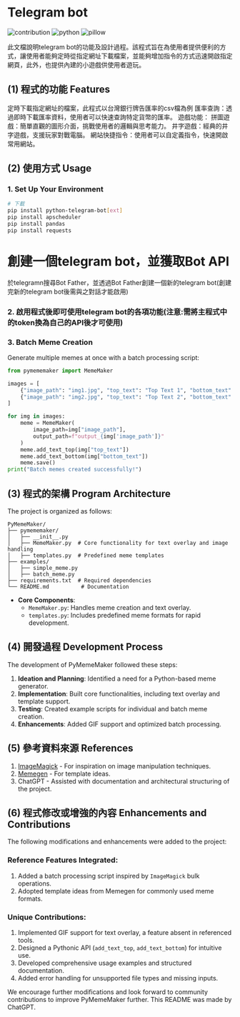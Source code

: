 # Telegram bot 

![contribution](https://img.shields.io/badge/contributions-welcome-blue)
![python](https://img.shields.io/badge/Python-3.9_or_later-green)
![pillow](https://img.shields.io/badge/Pillow-9.0_or_later-green)

此文檔說明telegram bot的功能及設計過程。該程式旨在為使用者提供便利的方式，讓使用者能夠定時從指定網址下載檔案，並能夠增加指令的方式迅速開啟指定網頁，此外，也提供內建的小遊戲供使用者遊玩。

## (1) 程式的功能 Features
定時下載指定網址的檔案，此程式以台灣銀行牌告匯率的csv檔為例
匯率查詢：透過即時下載匯率資料，使用者可以快速查詢特定貨幣的匯率。
遊戲功能：
    拼圖遊戲：簡單直觀的圖形介面，挑戰使用者的邏輯與思考能力。
    井字遊戲：經典的井字遊戲，支援玩家對戰電腦。
網站快捷指令：使用者可以自定義指令，快速開啟常用網站。


## (2) 使用方式 Usage

### 1. Set Up Your Environment

```bash
# 下載
pip install python-telegram-bot[ext]
pip install apscheduler
pip install pandas
pip install requests

```
# 創建一個telegram bot，並獲取Bot API
於telegramn搜尋Bot Father，並透過Bot Father創建一個新的telegram bot(創建完新的telegram bot後需與之對話才能啟用)

### 2. 啟用程式後即可使用telegram bot的各項功能(注意:需將主程式中的token換為自己的API後才可使用)



### 3. Batch Meme Creation

Generate multiple memes at once with a batch processing script:

```python
from pymememaker import MemeMaker

images = [
    {"image_path": "img1.jpg", "top_text": "Top Text 1", "bottom_text": "Bottom Text 1"},
    {"image_path": "img2.jpg", "top_text": "Top Text 2", "bottom_text": "Bottom Text 2"},
]

for img in images:
    meme = MemeMaker(
        image_path=img["image_path"],
        output_path=f"output_{img['image_path']}"
    )
    meme.add_text_top(img["top_text"])
    meme.add_text_bottom(img["bottom_text"])
    meme.save()
print("Batch memes created successfully!")
```

## (3) 程式的架構 Program Architecture

The project is organized as follows:

```
PyMemeMaker/
├── pymememaker/
│   ├── __init__.py
│   ├── MemeMaker.py  # Core functionality for text overlay and image handling
│   ├── templates.py  # Predefined meme templates
├── examples/
│   ├── simple_meme.py
│   ├── batch_meme.py
├── requirements.txt  # Required dependencies
└── README.md          # Documentation
```

- **Core Components**:
  - `MemeMaker.py`: Handles meme creation and text overlay.
  - `templates.py`: Includes predefined meme formats for rapid development.

## (4) 開發過程 Development Process

The development of PyMemeMaker followed these steps:

1. **Ideation and Planning**: Identified a need for a Python-based meme generator.
2. **Implementation**: Built core functionalities, including text overlay and template support.
3. **Testing**: Created example scripts for individual and batch meme creation.
4. **Enhancements**: Added GIF support and optimized batch processing.

## (5) 參考資料來源 References

1. [ImageMagick](https://imagemagick.org/) - For inspiration on image manipulation techniques.
2. [Memegen](https://memegen.link/) - For template ideas.
3. ChatGPT - Assisted with documentation and architectural structuring of the project.

## (6) 程式修改或增強的內容 Enhancements and Contributions

The following modifications and enhancements were added to the project:

### Reference Features Integrated:
1. Added a batch processing script inspired by `ImageMagick` bulk operations.
2. Adopted template ideas from Memegen for commonly used meme formats.

### Unique Contributions:
1. Implemented GIF support for text overlay, a feature absent in referenced tools.
2. Designed a Pythonic API (`add_text_top`, `add_text_bottom`) for intuitive use.
3. Developed comprehensive usage examples and structured documentation.
4. Added error handling for unsupported file types and missing inputs.

We encourage further modifications and look forward to community contributions to improve PyMemeMaker further.
This README was made by ChatGPT.
